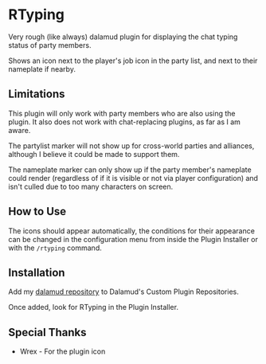 # RTyping

Very rough (like always) dalamud plugin for displaying the chat typing status of party members.

Shows an icon next to the player's job icon in the party list, and next to their nameplate if nearby.

## Limitations
This plugin will only work with party members who are also using the plugin. It also does not work with chat-replacing plugins, as far as I am aware.

The partylist marker will not show up for cross-world parties and alliances, although I believe it could be made to support them.

The nameplate marker can only show up if the party member's nameplate could render (regardless of if it is visible or not via player configuration) and isn't culled due to too many characters on screen.

## How to Use
The icons should appear automatically, the conditions for their appearance can be changed in the configuration menu from inside the Plugin Installer or with the `/rtyping` command.

## Installation
Add my [dalamud repository](https://github.com/apetih/MyDalamudPlugins) to Dalamud's Custom Plugin Repositories.

Once added, look for RTyping in the Plugin Installer.

## Special Thanks
* Wrex - For the plugin icon
